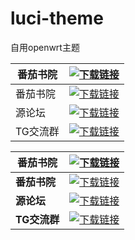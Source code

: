 # luci-theme
自用openwrt主题


| 番茄书院 | [![下载链接](https://img.shields.io/badge/下载-链接-blueviolet.svg?logo=hack-the-box)](http://doubi.tk) |
|-----------|--------------------------------------------------------------------------------------------------|
| 番茄书院 | [![下载链接](https://img.shields.io/badge/下载-链接-blueviolet.svg?logo=hack-the-box)](http://doubi.tk) |
| 源论坛   | [![下载链接](https://img.shields.io/badge/下载-链接-blueviolet.svg?logo=hack-the-box)](https://link3.cc/yuanlunt) |                                 |
| TG交流群 | [![下载链接](https://img.shields.io/badge/下载-链接-blueviolet.svg?logo=hack-the-box)](https://t.me/dahuilang888) |     




| **番茄书院** | [![下载链接](https://img.shields.io/badge/下载-链接-blueviolet.svg?logo=hack-the-box)](http://doubi.tk) |
|--------------|--------------------------------------------------------------------------------------------------|
| **番茄书院** | [![下载链接](https://img.shields.io/badge/下载-链接-blueviolet.svg?logo=hack-the-box)](http://doubi.tk) |
| **源论坛**   | [![下载链接](https://img.shields.io/badge/下载-链接-blueviolet.svg?logo=hack-the-box)](https://link3.cc/yuanlunt) |
| **TG交流群** | [![下载链接](https://img.shields.io/badge/下载-链接-blueviolet.svg?logo=hack-the-box)](https://t.me/dahuilang888) |
